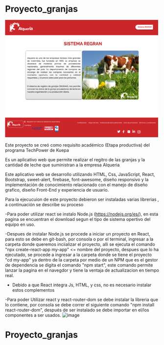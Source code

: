 
# Proyecto_granjas

<img src="Sistema regran.png"  width="500px"/>

Este proyecto se creó como requisito académico (Etapa productiva) del programa TechPower de Kuepa

Es un aplicativo web que permite realizar el regitro de las granjas y la cantidad de leche que suministran a la empresa Alqueria

Este aplicativo web se desarrollo utilizando HTML, Css, JavaScript, React, Bootstrap, sweet-alert, firebase, font-awesome, diseño responsivo y la implementación de conocimiento relacionado con el manejo de diseño grafico, diseño Front-End y experiencia de usuario.

Para la ejecucuion de este proyecto debieron ser instaladas varias librerias , a continuación se describe su proceso

-Para poder utilizar react se instalo Node.js (https://nodejs.org/es/), en esta pagina se encuentran el download segun el tipo de sistema opertivo del equipo en uso.

-Despues de instalar Node.js se procede a iniciar un proyecto en React, para esto se debe en git-bash, por consola o por el terminal, ingresar a la carpeta donde queremos inciializar el proyecto, alli se ejecuta el comando "npx create-react-app my-app" <= nombre del proyecto, despues que lo ha ejecutado, se procede  a ingresar a la carpeta donde se tiene el proyecto "cd my-app" ya dentro de la carpeta por medio de un NPM que es el gestor de dependencia se digita el comando "npm start", este comando permite lanzar la pagina en el navegdor y tiene  la ventaja de actualizacion en tiempo real.

- Debido a que React integra Js, HTML, y css, no es necesario instalar  estos complementos 

-Para poder Utilizar react y react-router-dom se debe instalar la libreria que lo contiene, por consola se debe correr el siguiente comando "npm install react-router-dom", después de ser instalado se debe importar en el/los componentes a ser usados.
![image](https://user-images.githubusercontent.com/84721645/129361071-46db7e43-6420-4ccb-8d63-54c516d66ce9.png)






# Proyecto_granjas
